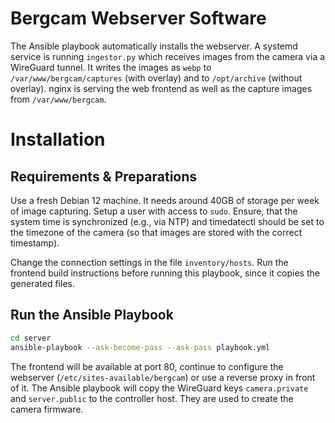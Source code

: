 # Bergcam Webserver Software

The Ansible playbook automatically installs the webserver. A systemd service is running `ingestor.py` which receives images from the camera via a WireGuard tunnel. It writes the images as `webp` to `/var/www/bergcam/captures` (with overlay) and to `/opt/archive` (without overlay). nginx is serving the web frontend as well as the capture images from `/var/www/bergcam`.

# Installation
## Requirements & Preparations
Use a fresh Debian 12 machine. It needs around 40GB of storage per week of image capturing. Setup a user with access to `sudo`. Ensure, that the system time is synchronized (e.g., via NTP) and timedatectl should be set to the timezone of the camera (so that images are stored with the correct timestamp).

Change the connection settings in the file `inventory/hosts`. Run the frontend build instructions before running this playbook, since it copies the generated files.

## Run the Ansible Playbook
```bash
cd server
ansible-playbook --ask-become-pass --ask-pass playbook.yml
```

The frontend will be available at port 80, continue to configure the webserver (`/etc/sites-available/bergcam`) or use a reverse proxy in front of it.
The Ansible playbook will copy the WireGuard keys `camera.private` and `server.public` to the controller host. They are used to create the camera firmware.
